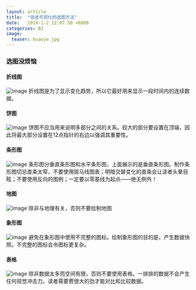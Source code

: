 ```yaml
---
layout: article
title:  "信息可视化的选图方法"
date:   2018-1-2 22:07:50 +0800
categories: BJ
image:
  teaser: buaoye.jpg
---
```


### 选图没烦恼

#### 折线图
![image](http://ww4.sinaimg.cn/large/0060lm7Tly1fn3tg62i7pj30l307pmxb.jpg)
折线图是为了显示变化趋势，所以它最好用来显示一段时间内的连续数据。

#### 饼图
![image](http://ww1.sinaimg.cn/large/0060lm7Tly1fn3tfytle5j30h809w0sx.jpg)
饼图不应当用来说明多部分之间的关系。较大的部分要设置在顶端，因此将最大部分设置在12点指针的右边以强调其重要性。

#### 条形图
![image](http://ww2.sinaimg.cn/large/0060lm7Tly1fn3tn31vpcj30k70avgln.jpg)
条形图分垂直条形图和水平条形图，上面展示的是垂直条形图。制作条形图切忌直条太窄，不要使用斑马线图表；明暗交替变化的直条会让读者头晕目眩；不要使用反向的图例；一定要以零基线为起点——绝无例外！

#### 地图
![image](http://ww1.sinaimg.cn/large/0060lm7Tly1fn3tgas5b3j30dw09t3yo.jpg)
除非与地理有关，否则不要绘制地图

#### 象形图
![image](http://ww3.sinaimg.cn/large/0060lm7Tly1fn3tgagnxpj30dw0dw0tb.jpg)
避免在象形图中使用不完整的图标。绘制象形图的目的是，产生数据快照。不完整的图标会令图标更复杂。

#### 表格
![image](http://ww3.sinaimg.cn/large/0060lm7Tly1fn3u0koyunj30ev07cgm6.jpg)
除非数据太多而空间有限，否则不要使用表格。一排排的数据不会产生任何视觉冲击力。读者需要费很大的劲才能对比和比较数据。